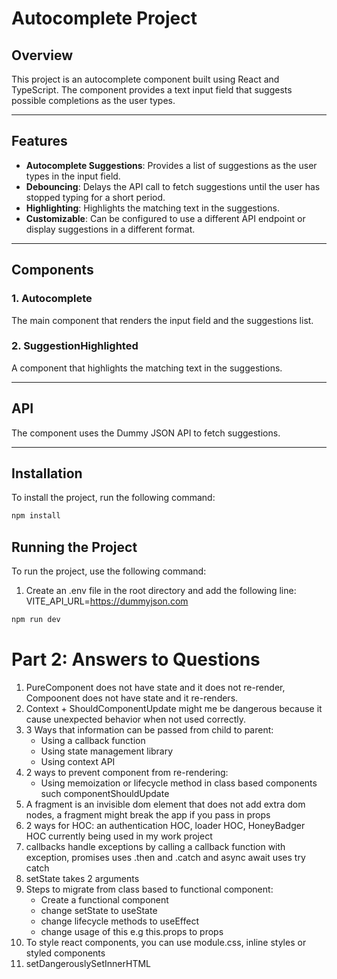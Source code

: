 # Autocomplete Project

## Overview

This project is an autocomplete component built using React and TypeScript. The component provides a text input field that suggests possible completions as the user types.

---

## Features

- **Autocomplete Suggestions**: Provides a list of suggestions as the user types in the input field.
- **Debouncing**: Delays the API call to fetch suggestions until the user has stopped typing for a short period.
- **Highlighting**: Highlights the matching text in the suggestions.
- **Customizable**: Can be configured to use a different API endpoint or display suggestions in a different format.

---

## Components

### 1. **Autocomplete**

The main component that renders the input field and the suggestions list.

### 2. **SuggestionHighlighted**

A component that highlights the matching text in the suggestions.

---

## API

The component uses the Dummy JSON API to fetch suggestions.

---

## Installation

To install the project, run the following command:

```bash
npm install
```

## Running the Project

To run the project, use the following command:

1. Create an .env file in the root directory and add the following line: VITE_API_URL=https://dummyjson.com

```bash
npm run dev
```

# Part 2: Answers to Questions

1. PureComponent does not have state and it does not re-render, Compoonent does not have state and it re-renders.
2. Context + ShouldComponentUpdate might me be dangerous because it cause unexpected behavior when not used correctly.
3. 3 Ways that information can be passed from child to parent:
   - Using a callback function
   - Using state management library
   - Using context API
4. 2 ways to prevent component from re-rendering:
   - Using memoization or lifecycle method in class based components such componentShouldUpdate
5. A fragment is an invisible dom element that does not add extra dom nodes, a fragment might break the app if you pass in props
6. 2 ways for HOC: an authentication HOC, loader HOC, HoneyBadger HOC currently being used in my work project
7. callbacks handle exceptions by calling a callback function with exception, promises uses .then and .catch and async await uses try catch
8. setState takes 2 arguments
9. Steps to migrate from class based to functional component:
   - Create a functional component
   - change setState to useState
   - change lifecycle methods to useEffect
   - change usage of this e.g this.props to props
10. To style react components, you can use module.css, inline styles or styled components
11. setDangerouslySetInnerHTML
